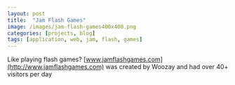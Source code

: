 ```yaml
---
layout: post
title:  "Jam Flash Games"
image: /images/jam-flash-games400x400.png
categories: [projects, blog]
tags: [application, web, jam, flash, games]
---
```


Like playing flash games? [www.jamflashgames.com](http://www.jamflashgames.com) was created by Woozay and had over 40+ visitors per day